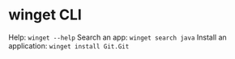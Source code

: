 # winget CLI

Help: `winget --help`
Search an app: `winget search java`
Install an application: `winget install Git.Git`